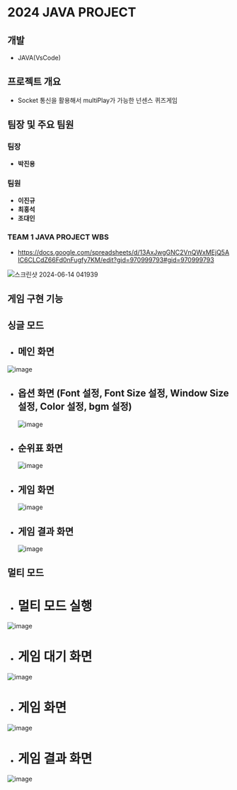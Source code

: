 # 2024 JAVA PROJECT 

## 개발
- JAVA(VsCode)

## 프로젝트 개요
- Socket 통신을 활용해서 multiPlay가 가능한 넌센스 퀴즈게임

## 팀장 및 주요 팀원

### 팀장
- **박진용** 

### 팀원 

- **이진규**
- **최홍석**
- **조대인**

### TEAM 1 JAVA PROJECT WBS

- https://docs.google.com/spreadsheets/d/13AxJwgGNC2VnQWxMEjQ5AIC6CLCdZ66Fd0nFugfy7KM/edit?gid=970999793#gid=970999793

![스크린샷 2024-06-14 041939](https://github.com/ChatHongPT/2024-JAVA-PROJECT/assets/129854575/dc904853-9b10-4760-bb91-685399e5fae5)

## 게임 구현 기능

## 싱글 모드

- ## 메인 화면

![image](https://github.com/ChatHongPT/2024-JAVA-PROJECT/assets/129854575/3b9b1719-8cbd-4bf5-8be7-9967844bd433)

- ## 옵션 화면 (Font 설정, Font Size 설정, Window Size 설정, Color 설정, bgm 설정)

  ![image](https://github.com/ChatHongPT/2024-JAVA-PROJECT/assets/129854575/38e11e2f-b510-4c6c-b84a-560e420a3622)

- ## 순위표 화면

  ![image](https://github.com/ChatHongPT/2024-JAVA-PROJECT/assets/129854575/76adb85c-01ea-420d-b0b2-33c772d0bcc2)

- ## 게임 화면

  ![image](https://github.com/ChatHongPT/2024-JAVA-PROJECT/assets/129854575/efc38574-790f-4b27-a23c-b932ba84272a)

- ## 게임 결과 화면

  ![image](https://github.com/ChatHongPT/2024-JAVA-PROJECT/assets/129854575/19fd36de-0b4c-4421-a2c1-2b0b2083a92b)


## 멀티 모드

- # 멀티 모드 실행 

![image](https://github.com/ChatHongPT/2024-JAVA-PROJECT/assets/129854575/c6de94d9-dfcb-49ae-bbfb-65ed9b74e886)

- # 게임 대기 화면

![image](https://github.com/ChatHongPT/2024-JAVA-PROJECT/assets/129854575/49e0e49b-1238-4546-82d8-6880fbe713a2)

- # 게임 화면

![image](https://github.com/ChatHongPT/2024-JAVA-PROJECT/assets/129854575/c6d0e4ef-6716-40c3-b534-6e5b5beb179a)

- # 게임 결과 화면

![image](https://github.com/ChatHongPT/2024-JAVA-PROJECT/assets/129854575/ee3af0da-f8ed-4220-801e-7540bf1ab8e2)


